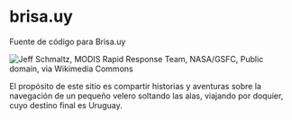 # brisa.uy

Fuente de código para Brisa.uy

![Jeff Schmaltz, MODIS Rapid Response Team, NASA/GSFC, Public domain, via Wikimedia Commons](https://upload.wikimedia.org/wikipedia/commons/a/ac/Uruguay_T2.png)

El propósito de este sitio es compartir historias y aventuras sobre la
navegación de un pequeño velero soltando las alas, viajando por doquier, cuyo
destino final es Uruguay.
